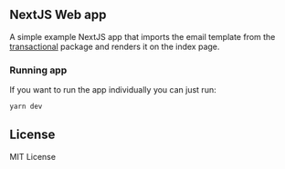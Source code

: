 ## NextJS Web app

A simple example NextJS app that imports the email template from the 
[transactional](../../packages/transactional/readme.md) package and renders 
it on the index page.

### Running app

If you want to run the app individually you can just run:

```sh
yarn dev
```

## License

MIT License
